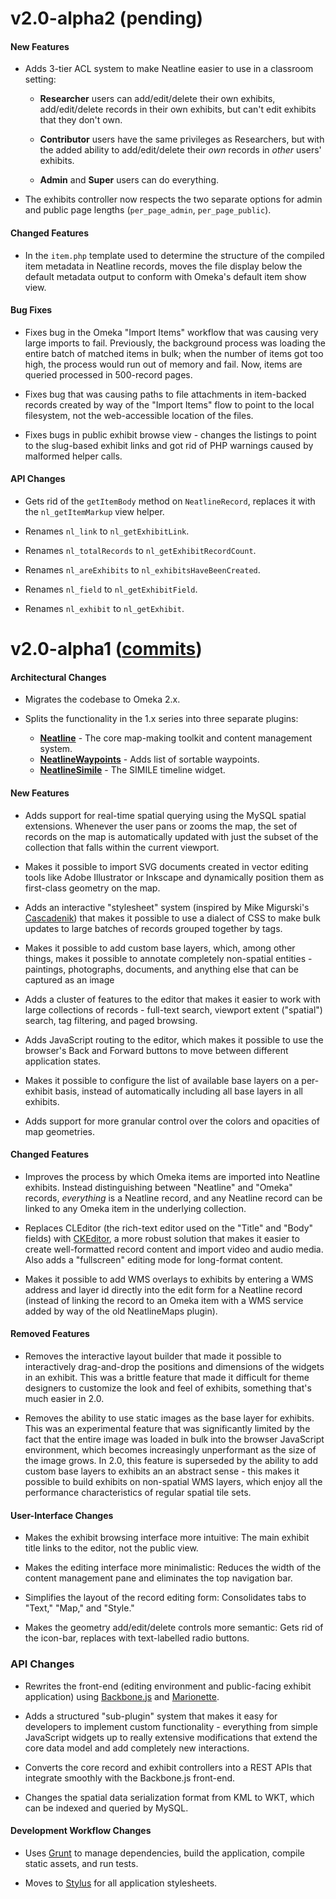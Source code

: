 # v2.0-alpha2 (pending)

#### New Features

  - Adds 3-tier ACL system to make Neatline easier to use in a classroom setting:

    - **Researcher** users can add/edit/delete their own exhibits, add/edit/delete records in their own exhibits, but can't edit exhibits that they don't own.

    - **Contributor** users have the same privileges as Researchers, but with the added ability to add/edit/delete their _own_ records in _other_ users' exhibits.

    - **Admin** and **Super** users can do everything.

  - The exhibits controller now respects the two separate options for admin and public page lengths (```per_page_admin```, ```per_page_public```).

#### Changed Features

  - In the ```item.php``` template used to determine the structure of the compiled item metadata in Neatline records, moves the file display below the default metadata output to conform with Omeka's default item show view.

#### Bug Fixes

  - Fixes bug in the Omeka "Import Items" workflow that was causing very large imports to fail. Previously, the background process was loading the entire batch of matched items in bulk; when the number of items got too high, the process would run out of memory and fail. Now, items are queried processed in 500-record pages.

  - Fixes bug that was causing paths to file attachments in item-backed records created by way of the "Import Items" flow to point to the local filesystem, not the web-accessible location of the files.

  - Fixes bugs in public exhibit browse view - changes the listings to point to the slug-based exhibit links and got rid of PHP warnings caused by malformed helper calls.

#### API Changes

  - Gets rid of the ```getItemBody``` method on ```NeatlineRecord```, replaces it with the ```nl_getItemMarkup``` view helper.

  - Renames ```nl_link``` to ```nl_getExhibitLink```.

  - Renames ```nl_totalRecords``` to ```nl_getExhibitRecordCount```.

  - Renames ```nl_areExhibits``` to ```nl_exhibitsHaveBeenCreated```.

  - Renames ```nl_field``` to ```nl_getExhibitField```.

  - Renames ```nl_exhibit``` to ```nl_getExhibit```.

# v2.0-alpha1 ([commits](https://github.com/scholarslab/Neatline/compare/1.1.2...2.0-alpha1))

#### Architectural Changes

  - Migrates the codebase to Omeka 2.x.

  - Splits the functionality in the 1.x series into three separate plugins:

    - **[Neatline](https://github.com/scholarslab/Neatline)** - The core map-making toolkit and content management system.
    - **[NeatlineWaypoints](https://github.com/scholarslab/nl-widget-Waypoints)** - Adds list of sortable waypoints.
    - **[NeatlineSimile](https://github.com/scholarslab/nl-widget-Simile)** - The SIMILE timeline widget.

#### New Features

  - Adds support for real-time spatial querying using the MySQL spatial extensions. Whenever the user pans or zooms the map, the set of records on the map is automatically updated with just the subset of the collection that falls within the current viewport.

  - Makes it possible to import SVG documents created in vector editing tools like Adobe Illustrator or Inkscape and dynamically position them as first-class geometry on the map.

  - Adds an interactive "stylesheet" system (inspired by Mike Migurski's [Cascadenik](https://github.com/mapnik/Cascadenik)) that makes it possible to use a dialect of CSS to make bulk updates to large batches of records grouped together by tags.

  - Makes it possible to add custom base layers, which, among other things, makes it possible to annotate completely non-spatial entities - paintings, photographs, documents, and anything else that can be captured as an image

  - Adds a cluster of features to the editor that makes it easier to work with large collections of records - full-text search, viewport extent ("spatial") search, tag filtering, and paged browsing.

  - Adds JavaScript routing to the editor, which makes it possible to use the browser's Back and Forward buttons to move between different application states.

  - Makes it possible to configure the list of available base layers on a per-exhibit basis, instead of automatically including all base layers in all exhibits.

  - Adds support for more granular control over the colors and opacities of map geometries.

#### Changed Features

  - Improves the process by which Omeka items are imported into Neatline exhibits. Instead distinguishing between "Neatline" and "Omeka" records, _everything_ is a Neatline record, and any Neatline record can be linked to any Omeka item in the underlying collection.

  - Replaces CLEditor (the rich-text editor used on the "Title" and "Body" fields) with [CKEditor](http://ckeditor.com/), a more robust solution that makes it easier to create well-formatted record content and import video and audio media. Also adds a "fullscreen" editing mode for long-format content.

  - Makes it possible to add WMS overlays to exhibits by entering a WMS address and layer id directly into the edit form for a Neatline record (instead of linking the record to an Omeka item with a WMS service added by way of the old NeatlineMaps plugin).

#### Removed Features

  - Removes the interactive layout builder that made it possible to interactively drag-and-drop the positions and dimensions of the widgets in an exhibit. This was a brittle feature that made it difficult for theme designers to customize the look and feel of exhibits, something that's much easier in 2.0.

  - Removes the ability to use static images as the base layer for exhibits. This was an experimental feature that was significantly limited by the fact that the entire image was loaded in bulk into the browser JavaScript environment, which becomes increasingly unperformant as the size of the image grows. In 2.0, this feature is superseded by the ability to add custom base layers to exhibits an an abstract sense - this makes it possible to build exhibits on non-spatial WMS layers, which enjoy all the performance characteristics of regular spatial tile sets.

#### User-Interface Changes

  - Makes the exhibit browsing interface more intuitive: The main exhibit title links to the editor, not the public view.

  - Makes the editing interface more minimalistic: Reduces the width of the content management pane and eliminates the top navigation bar.

  - Simplifies the layout of the record editing form: Consolidates tabs to "Text," "Map," and "Style."

  - Makes the geometry add/edit/delete controls more semantic: Gets rid of the icon-bar, replaces with text-labelled radio buttons.

### API Changes

  - Rewrites the front-end (editing environment and public-facing exhibit application) using [Backbone.js](https://github.com/documentcloud/backbone) and [Marionette](https://github.com/marionettejs/backbone.marionette).

  - Adds a structured "sub-plugin" system that makes it easy for developers to implement custom functionality - everything from simple JavaScript widgets up to really extensive modifications that extend the core data model and add completely new interactions.

  - Converts the core record and exhibit controllers into a REST APIs that integrate smoothly with the Backbone.js front-end.

  - Changes the spatial data serialization format from KML to WKT, which can be indexed and queried by MySQL.

#### Development Workflow Changes

  - Uses [Grunt](http://gruntjs.com/) to manage dependencies, build the application, compile static assets, and run tests.

  - Moves to [Stylus](https://github.com/learnboost/stylus) for all application stylesheets.
